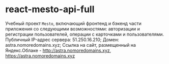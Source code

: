 # react-mesto-api-full
Учебный проект `Mesto`, включающий фронтенд и бэкенд части приложения со следующими возможностями: авторизации и регистрации пользователей, операции с карточками и пользователями.
Публичный IP-адрес сервера: 51.250.16.210;
Домен: astra.nomoredomains.xyz;
Cсылка на сайт, размещенный на Яндекс.Облаке - http://astra.nomoredomains.xyz, https://astra.nomoredomains.xyz
